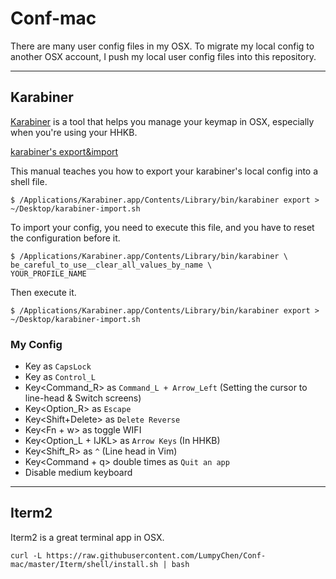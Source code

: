 # Conf-mac

There are many user config files in my OSX. To migrate my local config to another OSX account, I push my local user config files into this repository.

---

## Karabiner

[Karabiner](https://github.com/tekezo/Karabiner) is a tool that helps you manage your keymap in OSX, especially when you're using your HHKB.

[karabiner's export&import](https://pqrs.org/osx/karabiner/document.html.en#export)

This manual teaches you how to export your karabiner's local config into a shell file.

```
$ /Applications/Karabiner.app/Contents/Library/bin/karabiner export > ~/Desktop/karabiner-import.sh
```

To import your config, you need to execute this file, and you have to reset the configuration before it.

```
$ /Applications/Karabiner.app/Contents/Library/bin/karabiner \
be_careful_to_use__clear_all_values_by_name \
YOUR_PROFILE_NAME
```

Then execute it.

```
$ /Applications/Karabiner.app/Contents/Library/bin/karabiner export > ~/Desktop/karabiner-import.sh
```

### My Config

* Key<Escape> as `CapsLock`
* Key<CapsLock> as `Control_L`
* Key<Command_R> as `Command_L + Arrow_Left` (Setting the cursor to line-head & Switch screens)
* Key<Option_R> as `Escape`
* Key<Shift+Delete> as `Delete Reverse`
* Key<Fn + w> as toggle WIFI
* Key<Option_L + IJKL> as `Arrow Keys` (In HHKB)
* Key<Shift_R> as `^` (Line head in Vim)
* Key<Command + q> double times as `Quit an app`
* Disable medium keyboard


---

## Iterm2

Iterm2 is a great terminal app in OSX.

```
curl -L https://raw.githubusercontent.com/LumpyChen/Conf-mac/master/Iterm/shell/install.sh | bash
```


